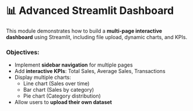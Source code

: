 # 📊 Advanced Streamlit Dashboard

This module demonstrates how to build a **multi-page interactive dashboard** using Streamlit, including file upload, dynamic charts, and KPIs.

### Objectives:
- Implement **sidebar navigation** for multiple pages
- Add **interactive KPIs**: Total Sales, Average Sales, Transactions
- Display multiple charts:
  - Line chart (Sales over time)
  - Bar chart (Sales by category)
  - Pie chart (Category distribution)
- Allow users to **upload their own dataset**
